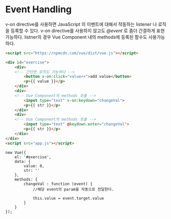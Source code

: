 # Event Handling

v-on directive를 사용하면 JavaScript 의 이벤트에 대해서 작동하는 listener 나 로직을 등록할 수 있다.
v-on directive를 사용하지 않고도 *@event* 로 좀더 간결하게 표현 가능하다. 
listner의 경우 Vue Component 내의 methods에 등록된 함수도 사용가능 하다.

```HTML
<script src="https://npmcdn.com/vue/dist/vue.js"></script>

<div id="exercise">
    <div>
    <!-- 간단한 로직도 가능하다 -->
        <button v-on:click="value++">add value</button>
        <p>{{ value }}</p>
    </div>
    <div>
    <!-- Vue Component의 methods 호출 -->
        <input type="text" v-on:keydown="changeVal">
        <p>{{ str }}</p>
    </div>
    <div>
    <!-- Vue Component의 methods 호출 -->
        <input type="text" @keydown.enter="changeVal">
        <p>{{ str }}</p>
    </div>
</div>
<script src="app.js"></script>

```

```vuejs
new Vue({
    el: '#exercise',
    data: {
        value: 0,
        str: ''
    },
    methods: {
        changeVal : function (event) {
            //해당 event의 param을 자동으로 전달한다.

            this.value = event.target.value
        }
    }
});
```
